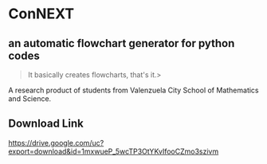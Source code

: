 # ConNEXT
## an automatic flowchart generator for python codes
>It basically creates flowcharts, that's it.>

A research product of students from Valenzuela City School of Mathematics and Science.

## Download Link
https://drive.google.com/uc?export=download&id=1mxwueP_5wcTP3OtYKvIfooCZmo3szivm
